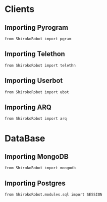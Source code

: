 # Clients
## Importing Pyrogram
```python3
from ShirokoRobot import pgram
```
## Importing Telethon
```python3
from ShirokoRobot import telethn
```
## Importing Userbot
```python3
from ShirokoRobot import ubot
```
## Importing ARQ
```python3
from ShirokoRobot import arq
```

# DataBase
## Importing MongoDB
```python3
from ShirokoRobot import mongodb
```
## Importing Postgres
```python3
from ShirokoRobot.modules.sql import SESSION
```
